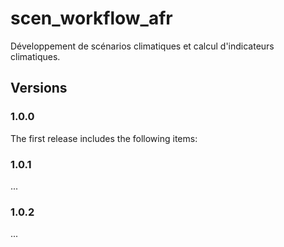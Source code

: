 # scen_workflow_afr
Développement de scénarios climatiques et calcul d'indicateurs climatiques.

## Versions
### 1.0.0

The first release includes the following items:

### 1.0.1

...

### 1.0.2

...
